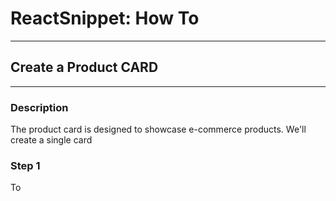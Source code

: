 # ReactSnippet: How To

---

## Create a Product CARD

---

### Description
The product card is designed to showcase e-commerce products. We'll create a single card

### Step 1
To
